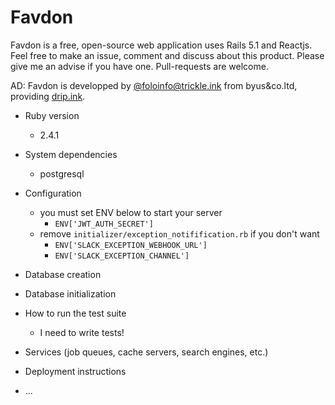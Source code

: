 # Favdon

Favdon is a free, open-source web application uses Rails 5.1 and Reactjs.
Feel free to make an issue, comment and discuss about this product.
Please give me an advise if you have one. Pull-requests are welcome.

AD: Favdon is developped by [@foloinfo@trickle.ink](https://trickle.ink/@foloinfo) from byus&co.ltd, providing [drip.ink](http://drip.ink).

* Ruby version
  * 2.4.1

* System dependencies
  * postgresql

* Configuration
  * you must set ENV below to start your server
    * `ENV['JWT_AUTH_SECRET']`
  * remove `initializer/exception_notifification.rb` if you don't want
    * `ENV['SLACK_EXCEPTION_WEBHOOK_URL']`
    * `ENV['SLACK_EXCEPTION_CHANNEL']`

* Database creation

* Database initialization

* How to run the test suite
  * I need to write tests!

* Services (job queues, cache servers, search engines, etc.)

* Deployment instructions

* ...
